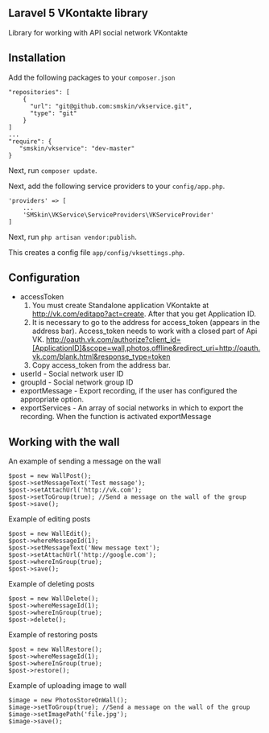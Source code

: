 Laravel 5 VKontakte library
-------------------------
Library for working with API social network VKontakte

Installation
-------------
Add the following packages to your `composer.json`
```
"repositories": [
	{
      "url": "git@github.com:smskin/vkservice.git",
      "type": "git"
    }
]
...
"require": {
   "smskin/vkservice": "dev-master"
}
```
Next, run `composer update`.

Next, add the following service providers to your `config/app.php`.
```
'providers' => [
	...
	'SMSkin\VKService\ServiceProviders\VKServiceProvider'
]
```
Next, run `php artisan vendor:publish`.

This creates a config file `app/config/vksettings.php`.

Configuration
-------------

 - accessToken
	1. You must create Standalone application VKontakte at http://vk.com/editapp?act=create. After that you get Application ID.
	2. It is necessary to go to the address for access_token (appears in the address bar).
	Access_token needs to work with a closed part of Api VK.
	http://oauth.vk.com/authorize?client_id=[ApplicationID]&scope=wall,photos,offline&redirect_uri=http://oauth.vk.com/blank.html&response_type=token
	3.  Copy access_token from the address bar.
 - userId - Social network user ID
 - groupId - Social network group ID
 - exportMessage - Export recording, if the user has configured the appropriate option.
 - exportServices - An array of social networks in which to export the recording. When the function is activated exportMessage
    
Working with the wall
-------------
An example of sending a message on the wall
```
$post = new WallPost();
$post->setMessageText('Test message');
$post->setAttachUrl('http://vk.com');
$post->setToGroup(true); //Send a message on the wall of the group
$post->save();
```
Example of editing posts
```
$post = new WallEdit();
$post->whereMessageId(1);
$post->setMessageText('New message text');
$post->setAttachUrl('http://google.com');
$post->whereInGroup(true);
$post->save();
```
Example of deleting posts
```
$post = new WallDelete();
$post->whereMessageId(1);
$post->whereInGroup(true);
$post->delete();
```
Example of restoring posts
```
$post = new WallRestore();
$post->whereMessageId(1);
$post->whereInGroup(true);
$post->restore();
```
Example of uploading image to wall
```
$image = new PhotosStoreOnWall();
$image->setToGroup(true); //Send a message on the wall of the group
$image->setImagePath('file.jpg');
$image->save();
```